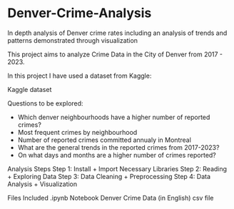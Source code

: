 # Denver-Crime-Analysis
In depth analysis of Denver crime rates including an analysis of trends and patterns demonstrated through visualization

This project aims to analyze Crime Data in the City of Denver from 2017 - 2023.

In this project I have used a dataset from Kaggle:

Kaggle dataset

Questions to be explored:
- Which denver neighbourhoods have a higher number of reported crimes?
- Most frequent crimes by neighbourhood
- Number of reported crimes committed annualy in Montreal
- What are the general trends in the reported crimes from 2017-2023?
- On what days and months are a higher number of crimes reported?
  
Analysis Steps
Step 1: Install + Import Necessary Libraries
Step 2: Reading + Exploring Data
Step 3: Data Cleaning + Preprocessing
Step 4: Data Analysis + Visualization

Files Included
.ipynb Notebook
Denver Crime Data (in English) csv file

